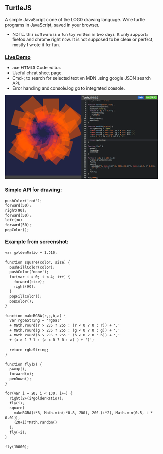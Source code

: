 ## TurtleJS

A simple JavaScript clone of the LOGO drawing language. Write turtle programs in JavaScript,
saved in your browser.

 * NOTE:  this software is a fun toy written in two days. It only supports firefox and chrome right now. It is not supposed to be clean or perfect, mostly I wrote it for fun.

### [Live Demo](http://forestjohnson.github.io/TurtleJS/)

* ace HTML5 Code editor.
* Useful cheat sheet page.
* Cmd-; to search for selected text on MDN using google JSON search API.
* Error handling and console.log go to integrated console.

![screenshot](TurtleJS.png)

### Simple API for drawing:
```
pushColor('red');
forward(50);
right(90);
forward(50);
left(90)
forward(50);
popColor();
```


### Example from screenshot:

```
var goldenRatio = 1.618;

function square(color, size) {
  pushFillColor(color);
  pushColor('none');
  for(var i = 0; i < 4; i++) {
    forward(size);
    right(90);
  }
  popFillColor();
  popColor();
}

function makeRGBA(r,g,b,a) {
  var rgbaString = 'rgba('
  + Math.round(r > 255 ? 255 : (r < 0 ? 0 : r)) + ','
  + Math.round(g > 255 ? 255 : (g < 0 ? 0 : g)) + ','
  + Math.round(b > 255 ? 255 : (b < 0 ? 0 : b)) + ','
  + (a > 1 ? 1 : (a < 0 ? 0 : a) ) + ')';

  return rgbaString;
}

function fly(x) {
  penUp();
  forward(x);
  penDown();
}

for(var i = 20; i < 130; i++) {
  right(2+(i*goldenRatio));
  fly(i);
  square(
    makeRGBA(i*3, Math.min(i*0.8, 200), 200-(i*2), Math.min(0.5, i * 0.01)),
    (20+i)*Math.random()
  );
  fly(-i);
}

fly(10000);
```
